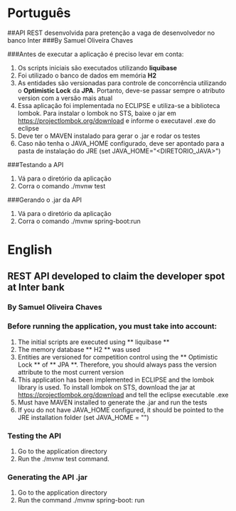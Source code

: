 # Português

##API REST desenvolvida para pretenção a vaga de desenvolvedor no banco Inter
###By Samuel Oliveira Chaves

###Antes de executar a aplicação é preciso levar em conta:

1. Os scripts iniciais são executados utilizando **liquibase**
2. Foi utilizado o banco de dados em memória **H2**
3. As entidades são versionadas para controle de concorrência utilizando o **Optimistic Lock** da **JPA**. Portanto, deve-se passar sempre o atributo version com a versão mais atual
4. Essa aplicação foi implementada no ECLIPSE e utiliza-se a biblioteca lombok. Para instalar o lombok no STS, baixe o jar em https://projectlombok.org/download e informe o executavel .exe do eclipse
5. Deve ter o MAVEN instalado para gerar o .jar e rodar os testes
6. Caso não tenha o JAVA_HOME configurado, deve ser apontado para a pasta de instalação do JRE (set JAVA_HOME="<DIRETORIO_JAVA>")

###Testando a API
1. Vá para o diretório da aplicação
2. Corra o comando ./mvnw test

###Gerando o .jar da API
1. Vá para o diretório da aplicação
2. Corra o comando ./mvnw spring-boot:run

# English

## REST API developed to claim the developer spot at Inter bank
### By Samuel Oliveira Chaves

### Before running the application, you must take into account:

1. The initial scripts are executed using ** liquibase **
2. The memory database ** H2 ** was used
3. Entities are versioned for competition control using the ** Optimistic Lock ** of ** JPA **. Therefore, you should always pass the version attribute to the most current version
4. This application has been implemented in ECLIPSE and the lombok library is used. To install lombok on STS, download the jar at https://projectlombok.org/download and tell the eclipse executable .exe
5. Must have MAVEN installed to generate the .jar and run the tests
6. If you do not have JAVA_HOME configured, it should be pointed to the JRE installation folder (set JAVA_HOME = "<JAVA DIRECTORY>")

### Testing the API
1. Go to the application directory
2. Run the ./mvnw test command.

### Generating the API .jar
1. Go to the application directory
2. Run the command ./mvnw spring-boot: run